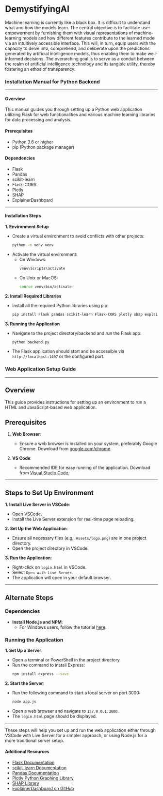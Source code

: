 # DemystifyingAI
Machine learning is currently like a black box. It is difficult to understand what and how the models learn. The central objective is to facilitate user empowerment by furnishing them with visual representations of machine-learning models and how different features contribute to the learned model via an intuitively accessible interface. This will, in turn, equip users with the capacity to delve into, comprehend, and deliberate upon the predictions generated by artificial intelligence models, thus enabling them to make well-informed decisions. The overarching goal is to serve as a conduit between the realm of artificial intelligence technology and its tangible utility, thereby fostering an ethos of transparency.

### Installation Manual for Python Backend

---

#### Overview

This manual guides you through setting up a Python web application utilizing Flask for web functionalities and various machine learning libraries for data processing and analysis.

#### Prerequisites

- Python 3.6 or higher
- pip (Python package manager)

#### Dependencies

- Flask
- Pandas
- scikit-learn
- Flask-CORS
- Plotly
- SHAP
- ExplainerDashboard

---

#### Installation Steps

**1. Environment Setup**

   - Create a virtual environment to avoid conflicts with other projects:
     ```bash
     python -m venv venv
     ```
   - Activate the virtual environment:
     - On Windows:
       ```bash
       venv\Scripts\activate
       ```
     - On Unix or MacOS:
       ```bash
       source venv/bin/activate
       ```

**2. Install Required Libraries**

   - Install all the required Python libraries using pip:
     ```bash
     pip install Flask pandas scikit-learn Flask-CORS plotly shap explainerdashboard
     ```

**3. Running the Application**

   - Navigate to the project directory/backend and run the Flask app:
     ```bash
     python backend.py
     ```
   - The Flask application should start and be accessible via `http://localhost:1407` or the configured port.


### Web Application Setup Guide

---

## Overview
This guide provides instructions for setting up an environment to run a HTML and JavaScript-based web application.

## Prerequisites

1. **Web Browser**: 
   - Ensure a web browser is installed on your system, preferably Google Chrome. Download from [google.com/chrome](https://www.google.com/chrome/).

2. **VS Code**: 
   - Recommended IDE for easy running of the application. Download from [Visual Studio Code](https://code.visualstudio.com/).

---

## Steps to Set Up Environment

**1. Install Live Server in VSCode**:
   - Open VSCode.
   - Install the Live Server extension for real-time page reloading.

**2. Set Up the Web Application**:
   - Ensure all necessary files (e.g., `Assets/logo.png`) are in one project directory.
   - Open the project directory in VSCode.

**3. Run the Application**:
   - Right-click on `login.html` in VSCode.
   - Select `Open with Live Server`.
   - The application will open in your default browser.

---

## Alternate Steps

### Dependencies

- **Install Node.js and NPM**: 
  - For Windows users, follow the tutorial [here](https://github.com/abulalarabi/nodejs_windows).

### Running the Application

**1. Set Up a Server**:
   - Open a terminal or PowerShell in the project directory.
   - Run the command to install Express:
     ```bash
     npm install express --save
     ```

**2. Start the Server**:
   - Run the following command to start a local server on port 3000:
     ```bash
     node app.js
     ```
   - Open a web browser and navigate to `127.0.0.1:3000`.
   - The `login.html` page should be displayed.

---

These steps will help you set up and run the web application either through VSCode with Live Server for a simpler approach, or using Node.js for a more traditional server setup.
#### Additional Resources

- [Flask Documentation](https://flask.palletsprojects.com/)
- [scikit-learn Documentation](https://scikit-learn.org/stable/)
- [Pandas Documentation](https://pandas.pydata.org/)
- [Plotly Python Graphing Library](https://plotly.com/python/)
- [SHAP Library](https://github.com/slundberg/shap)
- [ExplainerDashboard on GitHub](https://github.com/oegedijk/explainerdashboard)
